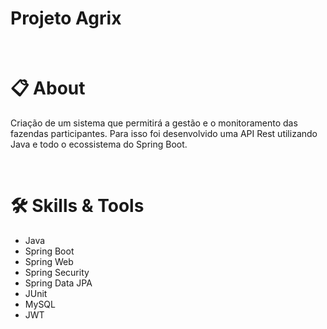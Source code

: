 # Projeto Agrix

  <br>

# :clipboard: About
  Criação de um sistema que permitirá a gestão e o monitoramento das fazendas participantes. Para isso foi desenvolvido uma API Rest utilizando Java e todo o ecossistema do Spring Boot.

<br>

# :hammer_and_wrench: Skills & Tools

- Java
- Spring Boot
- Spring Web
- Spring Security
- Spring Data JPA
- JUnit
- MySQL
- JWT
